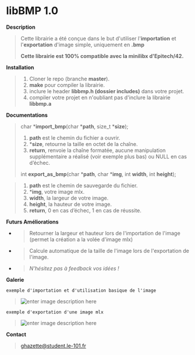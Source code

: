 # libBMP 1.0

**Description**

> Cette librairie a été conçue dans le but d'utiliser l'**importation** et
> l'**exportation** d'image simple, uniquement en **.bmp**
>
> **Cette librairie est 100% compatible avec la minilibx d'Epitech/42.**

**Installation**

>  1. Cloner le repo (branche **master**).
>  2. **make** pour compiler la librairie.
>  3. inclure le header **libbmp.h (dossier includes)**  dans votre projet.
>  4. compiler votre projet en n'oubliant pas d'inclure la librairie **libbmp.a**

**Documentations**

> char						***import_bmp**(char ***path**, size_t ***size**);
>
>
>  1. **path** est le chemin du fichier a ouvrir.
>  2. ***size**, retourne la taille en octet de la chaîne.
>  3. **return**, renvoie la chaîne formatée, aucune manipulation supplémentaire a réalisé (voir exemple plus bas) ou NULL en cas d’échec.
>
> int **export_as_bmp**(char ***path**, char ***img**, int **width**, int **height**);

>  1. **path** est le chemin de sauvegarde du fichier.
>  2. ***img**, votre image mlx.
>  3. **width**, la largeur de votre image.
>  4. **height**, la hauteur de votre image.
>  5. **return**, 0 en cas d’échec, 1 en cas de réussite.

**Futurs Améliorations**

 - > Retourner la largeur et hauteur lors de l'importation de l'image
   > (permet la création a la volée d'image mlx)
 - > Calcule automatique de la taille de l'image lors de l'exportation de l'image.
 - > *N’hésitez pas à feedback vos idées !*

**Galerie**

    exemple d'importation et d'utilisation basique de l'image

> ![enter image description
> here](https://image.noelshack.com/fichiers/2018/15/7/1523750928-tuto.png)

    exemple d'exportation d'une image mlx

> ![enter image description
> here](https://image.noelshack.com/fichiers/2018/15/7/1523751140-tuto.png)

**Contact**

> ghazette@student.le-101.fr
